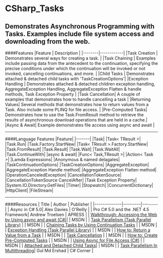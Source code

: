 # CSharp_Tasks
Demonstrates Asynchronous Programming with Tasks. Examples include file system access and downloading from the web.
---
####Features
|Feature | Description |
|--------|------------|
|Task Creation | Demonstrates several ways for creating a task. |
|Task Chaining | Examples include passing data from the antecedent to the continuation, specifying the precise conditions under which the continuation will be invoked or not invoked, cancelling continuations, and more. |
|Child Tasks | Demonstrates attached & detached child tasks with 'TaskCreationOptions'|
|Exception Handling | Demonstrates attached & detached children exception handling, AggregateException Handling, AggregateException Flatten & handle methods, Task Exception Property |
|Task Cancellation| A couple of examples that demonstrates how to handle cancelling a task |
|Returning Values| Several methods that demonstrates how to return values from a Task. Also include some PLINQ for file access. |
|Pre-Computed Tasks| Demonstrates how to use the Task.FromResult<TResult> method to retrieve the results of asynchronous download operations that are held in a cache.|
|Async & Await| Example demonstrates file access using async and await |

---

####Language Features
|Feature|
|-------|
|Task|
|Task< TResult >|
|Task.Run|
|Task.Factory.StartNew|
|Task< TResult >.Factory.StartNew|
|Task.FromResult|
|Task.Result|
|Task.Wait|
|Task.WaitAll|
|Task.ContinueWith|
|async & await|
|Func< Task,TResult >|
|Action< Task >|
|Lamda Expressions|
|Anonymous & named delagates|
|TaskContinuationOptions|
|TaskCreationOptions|
|AggregateException|
|AggregateException Handle method|
|AggregateException Flatten method|
|OperationCanceledException|
|CancellationTokenSource|
|CancellationTokenSource CancelAfter|
|Task Exception Property|
|System.IO.Directory.GetFiles|
|Timer|
|Stopwatch|
|ConcurrentDictionary|
|HttpClient|
|FileStream|

---
####Resources
| Title | Author | Publisher |
|--------------|---------|--------|
| Async in C# 5.0| Alex Davies | O'Reilly |
| Pro C# 5.0 and the .NET 4.5 Framework| Andrew Troelsen | APRESS |
| [Walkthrough: Accessing the Web by Using async and await (C#)](https://msdn.microsoft.com/en-us/library/mt674891.aspx)|  | MSDN |
| [Task Parallelism (Task Parallel Library)](https://msdn.microsoft.com/en-us/library/dd537609(v=vs.110).aspx) |  | MSDN |
| [Chaining Tasks by Using Continuation Tasks](https://msdn.microsoft.com/en-us/library/ee372288(v=vs.110).aspx) |  | MSDN |
| [Exception Handling (Task Parallel Library)](https://msdn.microsoft.com/en-us/library/dd997415(v=vs.110).aspx) |  | MSDN |
| [How to: Return a Value from a Task](https://msdn.microsoft.com/en-us/library/dd537613%28v=vs.110%29.aspx) |  | MSDN |
| [Task Cancellation](https://msdn.microsoft.com/en-us/library/dd997396%28v=vs.110%29.aspx) |  | MSDN |
| [How to: Create Pre-Computed Tasks](https://msdn.microsoft.com/en-us/library/hh228607(v=vs.110).aspx) |  | MSDN |
| [Using Async for File Access (C#)](https://msdn.microsoft.com/en-us/library/mt674879.aspx) |  | MSDN |
| [Attached and Detached Child Tasks](https://msdn.microsoft.com/en-us/library/dd997417(v=vs.110).aspx)| | MSDN |
| [Task Parallelism In Multithreading](http://www.c-sharpcorner.com/UploadFile/1c8574/task-parallelism-in-multithreading/)| Gul Md Ershad | C# Corner |


